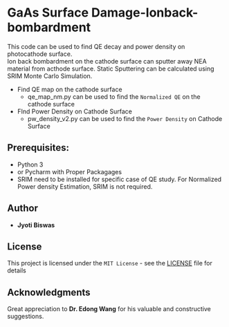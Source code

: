 # GaAs Surface Damage-Ionback-bombardment

This code can be used to find QE decay and power density on photocathode surface.<br/>
Ion back bombardment on the cathode surface can sputter away NEA material from acthode surface. Static Sputtering can be calculated using SRIM Monte Carlo Simulation. <br/>
* Find QE map on the cathode surface<br/>
  * qe_map_nm.py can be used to find the ```Normalized QE``` on the cathode surface<br/>
* FInd Power Density on Cathode Surface<br/>
  * pw_density_v2.py can be used to find the ```Power Density``` on Cathode Surface<br/>

## Prerequisites:

* Python 3
* or Pycharm with Proper Packagages
* SRIM need to be installed for specific case of QE study. For Normalized Power density Estimation, SRIM is not required.

## Author

 * **Jyoti Biswas**

## License

This project is licensed under the ```MIT License``` - see the [LICENSE](LICENSE) file for details<br/>

## Acknowledgments

Great appreciation to **Dr. Edong Wang** for his valuable and constructive suggestions.

